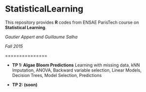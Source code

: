 # StatisticalLearning

This repository provides **R** codes from ENSAE ParisTech course on **Statistical Learning**. 


*Gautier Appert and Guillaume Salha*    

*Fall 2015*

===============

* **TP 1: Algae Bloom Predictions** Learning with missing data, kNN Imputation, ANOVA, Backward variable selection, Linear Models, Decision Trees, Model Selection, Predictions

* **TP 2: (soon)**
